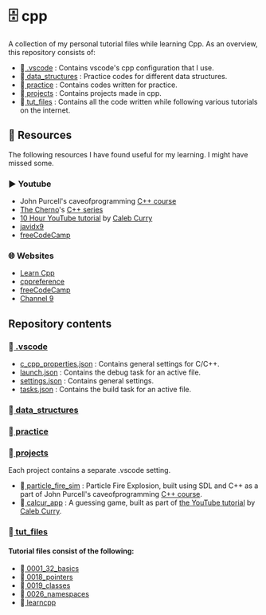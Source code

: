 # 🗄️ cpp
A collection of my personal tutorial files while learning Cpp. As an overview, this repository consists of:
* 📁[ .vscode](#📁[.vscode]) : Contains vscode's cpp configuration that I use.
* 📁[ data_structures](#📁[data_structures]) : Practice codes for different data structures.  
* 📁[ practice](#📁[practice]) : Contains codes written for practice.
* 📁[ projects](#📁[projects])  : Contains projects made in cpp.
* 📁[ tut_files](#📁[tut_files]) : Contains all the code written while following various tutorials on the internet.

## 🔗 Resources
The following resources I have found useful for my learning. I might have missed some.
### ▶️ Youtube
* John Purcell's caveofprogramming [C++ course](https://caveofprogramming.teachable.com/p/c-beginners)
* [The Cherno](https://www.youtube.com/user/TheChernoProject)'s [C++ series](https://www.youtube.com/playlist?list=PLlrATfBNZ98dudnM48yfGUldqGD0S4FFb)
* [10 Hour YouTube tutorial](https://www.youtube.com/watch?v=_bYFu9mBnr4) by [Caleb Curry](https://www.youtube.com/channel/UCZUyPT9DkJWmS_DzdOi7RIA)
* [javidx9](https://www.youtube.com/c/javidx9)
* [freeCodeCamp](https://www.youtube.com/c/Freecodecamp)
### 🌐 Websites
* [Learn Cpp](https://www.learncpp.com)
* [cppreference](https://en.cppreference.com/w/)
* [freeCodeCamp](https://www.freecodecamp.org)
* [Channel 9](https://channel9.msdn.com/)

## Repository contents
### 📂[ .vscode](https://github.com/anupamvamsi/cpp/tree/master/.vscode)
* [c_cpp_properties.json](https://github.com/anupamvamsi/cpp/blob/master/.vscode/c_cpp_properties.json) : Contains general settings for C/C++.
* [launch.json](https://github.com/anupamvamsi/cpp/blob/master/.vscode/launch.json) : Contains the debug task for an active file.
* [settings.json](https://github.com/anupamvamsi/cpp/blob/master/.vscode/settings.json) : Contains general settings.
* [tasks.json](https://github.com/anupamvamsi/cpp/blob/master/.vscode/tasks.json) : Contains the build task for an active file.

### 📁[ data_structures](https://github.com/anupamvamsi/cpp/tree/master/data_structures)

### 📂[ practice](https://github.com/anupamvamsi/cpp/tree/master/practice)

### 📂[ projects](https://github.com/anupamvamsi/cpp/tree/master/projects)
Each project contains a separate .vscode setting.
* 📁[ particle_fire_sim](https://github.com/anupamvamsi/cpp/tree/master/projects/particle_fire_sim)  : Particle Fire Explosion, built using SDL and C++ as a part of John Purcell's caveofprogramming [C++ course](https://caveofprogramming.teachable.com/p/c-beginners).
* 📁[ calcur_app](https://github.com/anupamvamsi/cpp/tree/master/projects/calcur_app)  : A guessing game, built as part of [the YouTube tutorial](https://www.youtube.com/watch?v=_bYFu9mBnr4) by [Caleb Curry](https://www.youtube.com/channel/UCZUyPT9DkJWmS_DzdOi7RIA).

### 📂[ tut_files](https://github.com/anupamvamsi/cpp/tree/master/tut_files)
#### Tutorial files consist of the following:
* 📁[ 0001_32_basics](https://github.com/anupamvamsi/cpp/tree/master/tut_files/0001_32_basics)
* 📁[ 0018_pointers](https://github.com/anupamvamsi/cpp/tree/master/tut_files/0018_pointers)
* 📁[ 0019_classes](https://github.com/anupamvamsi/cpp/tree/master/tut_files/0019_classes)
* 📁[ 0026_namespaces](https://github.com/anupamvamsi/cpp/tree/master/tut_files/0026_namespaces)
* 📁[ learncpp](https://github.com/anupamvamsi/cpp/tree/master/tut_files/learncpp)
